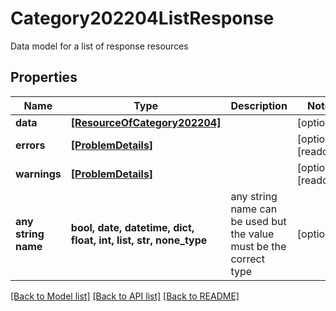 # Category202204ListResponse

Data model for a list of response resources

## Properties
Name | Type | Description | Notes
------------ | ------------- | ------------- | -------------
**data** | [**[ResourceOfCategory202204]**](ResourceOfCategory202204.md) |  | [optional] 
**errors** | [**[ProblemDetails]**](ProblemDetails.md) |  | [optional] [readonly] 
**warnings** | [**[ProblemDetails]**](ProblemDetails.md) |  | [optional] [readonly] 
**any string name** | **bool, date, datetime, dict, float, int, list, str, none_type** | any string name can be used but the value must be the correct type | [optional]

[[Back to Model list]](../README.md#documentation-for-models) [[Back to API list]](../README.md#documentation-for-api-endpoints) [[Back to README]](../README.md)


